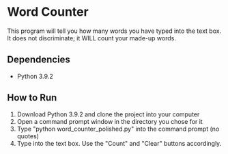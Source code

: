 # Word Counter
This program will tell you how many words you have typed into the text box. It does not discriminate; it WILL count your made-up words.

## Dependencies
* Python 3.9.2

## How to Run
1) Download Python 3.9.2 and clone the project into your computer
3) Open a command prompt window in the directory you chose for it
4) Type "python word_counter_polished.py" into the command prompt (no quotes)
6) Type into the text box. Use the "Count" and "Clear" buttons accordingly. 
